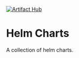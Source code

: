 [![Artifact Hub](https://img.shields.io/endpoint?url=https://artifacthub.io/badge/repository/loickal)](https://artifacthub.io/packages/search?repo=loickal)

Helm Charts
===========

A collection of helm charts.


